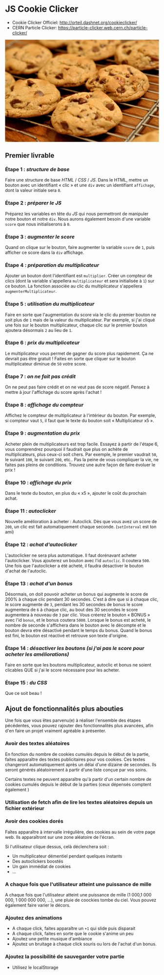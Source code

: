 # JS Cookie Clicker

- Cookie Clicker Officiel: <http://orteil.dashnet.org/cookieclicker/>
- CERN Particle Clicker: <https://particle-clicker.web.cern.ch/particle-clicker/>

![Chocolate Chip Cookies](chocolate_chip_cookies.jpg)

## Premier livrable
### Étape 1 : _structure de base_
Faire une structure de base *HTML* / *CSS* / *JS*. Dans le HTML, mettre un bouton avec un identifiant « clic » et une `div` avec un identifiant `affichage`, dont la valeur initiale sera `0`.

### Étape 2 : _préparer le JS_
Préparez les variables en tête du *JS* qui nous permettront de manipuler notre bouton et notre `div`. Nous aurons également besoin d'une variable `score` que nous initialiserons à `0`.

### Étape 3 : _augmenter le score_
Quand on clique sur le bouton, faire augmenter la variable `score` de `1`, puis afficher ce score dans la `div` affichage.

### Étape 4 : _préparation du multiplicateur_
Ajouter un bouton dont l'identifiant est `multiplier`. Créer un compteur de clics (dont la variable s'appellera `multiplicateur` et sera initialisée à `1`) sur ce bouton. La fonction associée au clic du multiplicateur s'appellera `augmenterMultiplicateur`.

### Étape 5 : _utilisation du multiplicateur_
Faire en sorte que l'augmentation du score via le clic du premier bouton ne soit plus de `1` mais de la valeur du multiplicateur. Par exemple, si j'ai cliqué une fois sur le bouton multiplicateur, chaque clic sur le premier bouton ajoutera désormais `2` au lieu de `1`.

### Étape 6 : _prix du multiplicateur_
Le multiplicateur vous permet de gagner du score plus rapidement. Ça ne devrait pas être gratuit ! Faites en sorte que cliquer sur le bouton multiplicateur diminue de `50` votre score.

### Étape 7 : _on ne fait pas crédit_
On ne peut pas faire crédit et on ne veut pas de score négatif. Pensez à mettre à jour l'affichage du score après l'achat !

### Étape 8 : _affichage du compteur_
Affichez le compteur de multiplicateur à l'intérieur du bouton. Par exemple, si compteur vaut `5`, il faut que le texte du bouton soit « Multiplicateur x5 ».

### Étape 9 : _augmentation du prix_
Acheter plein de multiplicateurs est trop facile. Essayez à partir de l'étape 6, vous comprendrez pourquoi il faudrait que plus on achète de multiplicateurs, plus ceux-ci soit chers.
Par exemple, le premier vaudrait `50`, le suivant `100`, le suivant `200`, etc.. Pas la peine de vous compliquer la vie, ne faites pas pleins de conditions. Trouvez une autre façon de faire évoluer le prix !

### Étape 10 : _affichage du prix_
Dans le texte du bouton, en plus du « x5 », ajouter le coût du prochain achat.

### Étape 11 : _autoclicker_
Nouvelle amélioration à acheter : Autoclick. Dès que vous avez un score de `200`, un clic est fait automatiquement chaque seconde. (`setInterval` est ton ami)

### Étape 12 : _achat d'autoclicker_
L'autoclicker ne sera plus automatique. Il faut dorénavant acheter l'autoclicker. Vous ajouterez un bouton avec l'id `autoclic`. Il coutera `500`. Une fois que l'autoclicker a été acheté, il faudra désactiver le bouton d'achat de l'autoclic.

### Étape 13 : _achat d'un bonus_
Désormais, on doit pouvoir acheter un bonus qui augmente le score de 200% à chaque clic pendant 30 secondes. C'est à dire que si à chaque clic, le score augmente de `3`, pendant les 30 secondes de bonus le score augmentera de `6` à chaque clic, au bout des 30 secondes le score augmentera à nouveau de `3` par clic.
Vous créerez le bouton « BONUS » avec l'id `bonus`, et le bonus coutera `5000`. Lorsque le bonus est acheté, le nombre de seconde s'affichera dans le bouton avec le décompte et le bouton devra etre désactivé pendant le temps du bonus. Quand le bonus est fini, le bouton est réactivé et retrouve son texte d'origine.

### Étape 14 : _désactiver les boutons (si j'ai pas le score pour acheter les améliorations)_
Faire en sorte que les boutons multiplicateur, autoclic et bonus ne soient clicables QUE si j'ai le score nécessaire pour les acheter.

### Étape 15 : _du CSS_
Que ce soit beau !

## Ajout de fonctionnalités plus abouties
Une fois que vous êtes parvenu(e) à réaliser l'ensemble des étapes pécédentes, vous pouvez rajouter des fonctionnalités plus avancées, afin d'en faire un projet vraiment agréable à présenter.

### Avoir des textes aléatoires
En fonction du nombre de cookies cumulés depuis le début de la partie, faites apparaître des textes publicitaires pour vos cookies. 
Ces textes changeront automatiquement après un délai d'une dizaine de secondes. Ils seront générés aléatoirement à partir d'une liste conçue par vos soins.

Certains textes ne peuvent apparaître qu'à partir d'un certain nombre de cookies cumulés depuis le début de la parties (ceux dépensés comptent également )

### Utilisation de fetch afin de lire les textes aléatoires depuis un fichier extérieur

### Avoir des cookies dorés
Faîtes apparaître à intervalle irrégulière, des cookies au sein de votre page web. Ils apparaîtront sur une zone aléatoire de l'écran.

Si l'utilisateur clique dessus, celà déclenchera soit : 
  - Un multiplicateur démentiel pendant quelques instants
  - Des autoclickers boostés
  - Un gain immédiat de cookies
  - ...

### A chaque fois que l'utilisateur atteint une puissance de mille

A chaque fois que l'utilisateur atteint une puissance de mille (1 000,1 000 000, 1 000 000 000, ...), une pluie de coockies tombe du ciel.
Vous pouvez également faire varier le décors.

### Ajoutez des animations

 - A chaque click, faites apparaître un `+1` qui slide puis disparait
 - A chaque click, faites en sorte que le cookie s'anime un peu
 - Ajoutez une petite musique d'ambiance
 - Ajoutez un bruitage à chaque click souris ou lors de l'achat d'un bonus.

### Ajoutez la possibilité de sauvegarder votre partie
 - Utilisez le localStorage
